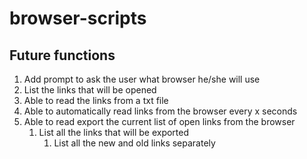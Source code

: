# browser-scripts

## Future functions

1. Add prompt to ask the user what browser he/she will use
2. List the links that will be opened
3. Able to read the links from a txt file
4. Able to automatically read links from the browser every x seconds
5. Able to read export the current list of open links from the browser
   1. List all the links that will be exported
      1. List all the new and old links separately
